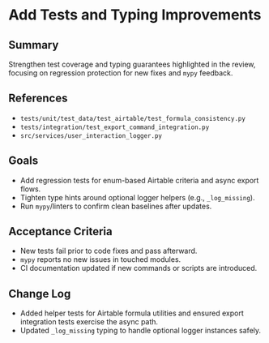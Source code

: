 # Add Tests and Typing Improvements

## Summary
Strengthen test coverage and typing guarantees highlighted in the review, focusing on regression protection for new fixes and `mypy` feedback.

## References
- `tests/unit/test_data/test_airtable/test_formula_consistency.py`
- `tests/integration/test_export_command_integration.py`
- `src/services/user_interaction_logger.py`

## Goals
- Add regression tests for enum-based Airtable criteria and async export flows.
- Tighten type hints around optional logger helpers (e.g., `_log_missing`).
- Run `mypy`/linters to confirm clean baselines after updates.

## Acceptance Criteria
- New tests fail prior to code fixes and pass afterward.
- `mypy` reports no new issues in touched modules.
- CI documentation updated if new commands or scripts are introduced.

## Change Log
- Added helper tests for Airtable formula utilities and ensured export integration tests exercise the async path.
- Updated `_log_missing` typing to handle optional logger instances safely.
